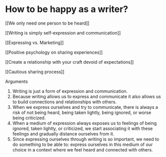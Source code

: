 # How to be happy as a writer?

[[We only need one person to be heard]]

[[Writing is simply self-expression and communication]]

[[Expressing vs. Marketing]]

[[Positive psychology on sharing experiences]]

[[Create a relationship with your craft devoid of expectations]]

[[Cautious sharing process]]

Arguments

1. Writing is just a form of expression and communication.
2. Because writing allows us to express and communicate it also allows us to build connections and relationships with others.
3. When we express ourselves and try to communicate, there is always a risk of not being heard, being taken lightly, being ignored, or worse being criticized.
4. When a medium of expression always exposes us to feelings of being ignored, taken lightly, or criticized, we start associating it with these feelings and gradually distance ourselves from it.
5. Since expressing ourselves through writing is so important, we need to do something to be able to: express ourselves in this medium of our choice in a context where we feel heard and connected with others.

